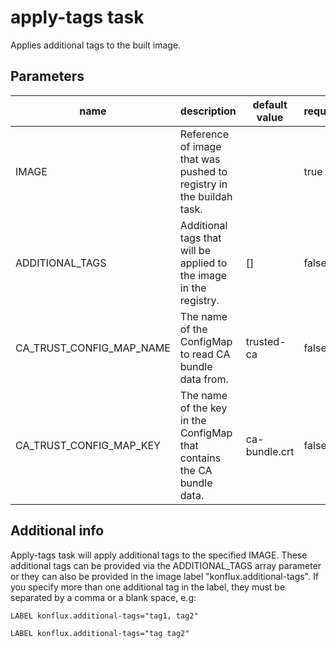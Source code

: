 # apply-tags task

Applies additional tags to the built image.

## Parameters
|name|description|default value|required|
|---|---|---|---|
|IMAGE|Reference of image that was pushed to registry in the buildah task.||true|
|ADDITIONAL_TAGS|Additional tags that will be applied to the image in the registry.|[]|false|
|CA_TRUST_CONFIG_MAP_NAME|The name of the ConfigMap to read CA bundle data from.|trusted-ca|false|
|CA_TRUST_CONFIG_MAP_KEY|The name of the key in the ConfigMap that contains the CA bundle data.|ca-bundle.crt|false|


## Additional info
Apply-tags task will apply additional tags to the specified IMAGE. These additional tags can be provided via the ADDITIONAL_TAGS array parameter or they can also be provided in the image label "konflux.additional-tags". If you specify more than one additional tag in the label, they must be separated by a comma or a blank space, e.g:

```
LABEL konflux.additional-tags="tag1, tag2"
```
```
LABEL konflux.additional-tags="tag tag2"
```
